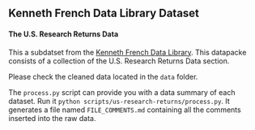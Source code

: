 ## Kenneth French Data Library Dataset
#### The U.S. Research Returns Data

This a subdatset from the [Kenneth French Data Library](http://mba.tuck.dartmouth.edu/pages/faculty/ken.french/data_library.html). This datapacke consists of a collection of the U.S. Research Returns Data section.

Please check the cleaned data located in the `data` folder.

The `process.py` script can provide you with a data summary of each dataset. Run it `python scripts/us-research-returns/process.py`. It generates a file named `FILE_COMMENTS.md` containing all the comments inserted into the raw data. 


